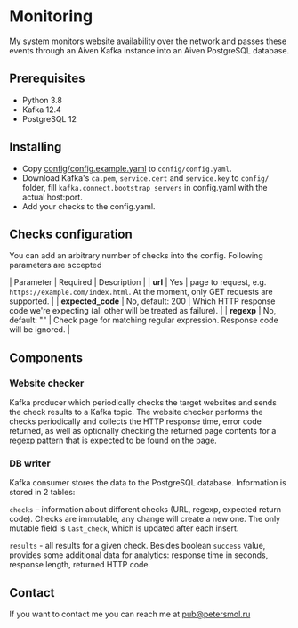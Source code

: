 # Monitoring

My system monitors website availability over the network and passes these events through an Aiven Kafka instance into an Aiven PostgreSQL database.

## Prerequisites

* Python 3.8
* Kafka 12.4
* PostgreSQL 12

## Installing

* Copy [config/config.example.yaml](config/config.example.yaml) to `config/config.yaml`.
* Download Kafka's `ca.pem`, `service.cert` and `service.key` to `config/` folder, fill `kafka.connect.bootstrap_servers` in config.yaml with the actual host:port.
* Add your checks to the config.yaml.
## Checks configuration

You can add an arbitrary number of checks into the config. Following parameters are accepted

| Parameter | Required | Description |
| **url** | Yes |  page to request, e.g. `https://example.com/index.html`. At the moment, only GET requests are supported. |
| **expected_code** | No, default: 200 | Which HTTP response code we're expecting (all other will be treated as failure). |
| **regexp** | No, default: "" | Check page for matching regular expression. Response code will be ignored. |

## Components

### Website checker

Kafka producer which periodically checks the target websites and sends the check results to a Kafka topic.
The website checker performs the checks periodically and collects the HTTP response time, error code returned, as well as optionally checking the returned page contents for a regexp pattern that is expected to be found on the
page.

### DB writer

Kafka consumer stores the data to the PostgreSQL database. Information is stored in 2 tables:

`checks` – information about different checks (URL, regexp, expected return code). Checks are immutable, any change will create a new one. The only mutable field is `last_check`, which is updated after each insert.

`results` - all results for a given check. Besides boolean `success` value, provides some additional data for analytics: response time in seconds, response length, returned HTTP code.


## Contact

If you want to contact me you can reach me at <pub@petersmol.ru>